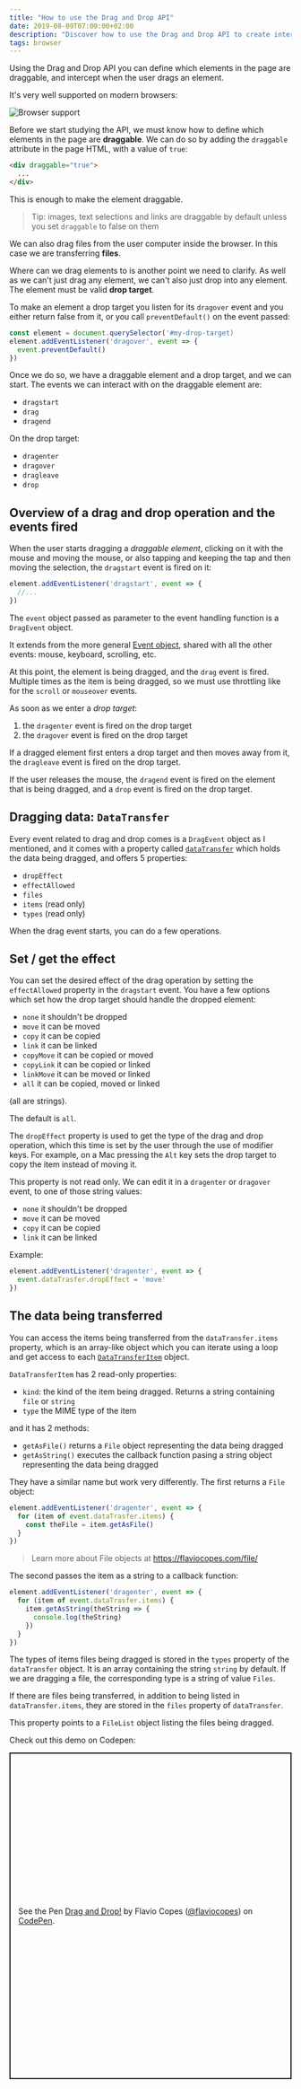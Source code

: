```yaml
---
title: "How to use the Drag and Drop API"
date: 2019-08-09T07:00:00+02:00
description: "Discover how to use the Drag and Drop API to create interactive experiences for your users"
tags: browser
---
```


Using the Drag and Drop API you can define which elements in the page are draggable, and intercept when the user drags an element.

It's very well supported on modern browsers:

![Browser support](browser-support.png)

Before we start studying the API, we must know how to define which elements in the page are **draggable**. We can do so by adding the `draggable` attribute in the page HTML, with a value of `true`:

```html
<div draggable="true">
  ...
</div>
```

This is enough to make the element draggable.

> Tip: images, text selections and links are draggable by default unless you set `draggable` to false on them

We can also drag files from the user computer inside the browser. In this case we are transferring **files**.

Where can we drag elements to is another point we need to clarify. As well as we can't just drag any element, we can't also just drop into any element. The element must be valid **drop target**.

To make an element a drop target you listen for its `dragover` event and you either return false from it, or you call `preventDefault()` on the event passed:

```js
const element = document.querySelector('#my-drop-target)
element.addEventListener('dragover', event => {
  event.preventDefault()
})
```

Once we do so, we have a draggable element and a drop target, and we can start. The events we can interact with  on the draggable element are:

- `dragstart`
- `drag`
- `dragend`

On the drop target:

- `dragenter`
- `dragover`
- `dragleave`
- `drop`


## Overview of a drag and drop operation and the events fired

When the user starts dragging a *draggable element*, clicking on it with the mouse and moving the mouse, or also tapping and keeping the tap and then moving the selection, the `dragstart` event is fired on it:

```js
element.addEventListener('dragstart', event => {
  //...
})
```

The `event` object passed as parameter to the event handling function is a `DragEvent` object.

It extends from the more general [Event object](https://developer.mozilla.org/en-US/docs/Web/API/Event), shared with all the other events: mouse, keyboard, scrolling, etc.

At this point, the element is being dragged, and the `drag` event is fired. Multiple times as the item is being dragged, so we must use throttling like for the `scroll` or `mouseover` events.

As soon as we enter a *drop target*:

1. the `dragenter` event is fired on the drop target
2. the `dragover` event is fired on the drop target

If a dragged element first enters a drop target and then moves away from it, the `dragleave` event is fired on the drop target.

If the user releases the mouse, the `dragend` event is fired on the element that is being dragged, and a `drop` event is fired on the drop target.

## Dragging data: `DataTransfer`

Every event related to drag and drop comes is a `DragEvent` object as I mentioned, and it comes with a property called [`dataTransfer`](https://developer.mozilla.org/en-US/docs/Web/API/DataTransfer) which holds the data being dragged, and offers 5 properties:

- `dropEffect`
- `effectAllowed`
- `files`
- `items` (read only)
- `types` (read only)

When the drag event starts, you can do a few operations.

## Set / get the effect

You can set the desired effect of the drag operation by setting the `effectAllowed` property in the `dragstart` event. You have a few options which set how the drop target should handle the dropped element:

- `none` it shouldn't be dropped
- `move` it can be moved
- `copy` it can be copied
- `link` it can be linked
- `copyMove` it can be copied or moved
- `copyLink` it can be copied or linked
- `linkMove` it can be moved or linked
- `all` it can be copied, moved or linked

(all are strings).

The default is `all`.

The `dropEffect` property is used to get the type of the drag and drop operation, which this time is set by the user through the use of modifier keys. For example, on a Mac pressing the `Alt` key sets the drop target to copy the item instead of moving it.

This property is not read only. We can edit it in a `dragenter` or `dragover` event, to one of those string values:

- `none` it shouldn't be dropped
- `move` it can be moved
- `copy` it can be copied
- `link` it can be linked

Example:

```js
element.addEventListener('dragenter', event => {
  event.dataTrasfer.dropEffect = 'move'
})
```

## The data being transferred

You can access the items being transferred from the `dataTransfer.items` property, which is an array-like object which you can iterate using a loop and get access to each [`DataTransferItem`](https://developer.mozilla.org/en-US/docs/Web/API/DataTransferItem) object.

`DataTransferItem` has 2 read-only properties:

- `kind`: the kind of the item being dragged. Returns a string containing `file` or `string`
- `type` the MIME type of the item

and it has 2 methods:

- `getAsFile()` returns a `File` object representing the data being dragged
- `getAsString()` executes the callback function pasing a string object representing the data being dragged

They have a similar name but work very differently. The first returns a `File` object:

```js
element.addEventListener('dragenter', event => {
  for (item of event.dataTrasfer.items) {
    const theFile = item.getAsFile()
  }
})
```

> Learn more about File objects at <https://flaviocopes.com/file/>

The second passes the item as a string to a callback function:

```js
element.addEventListener('dragenter', event => {
  for (item of event.dataTrasfer.items) {
    item.getAsString(theString => {
      console.log(theString)
    })
  }
})
```

The types of items files being dragged is stored in the `types` property of the `dataTransfer` object. It is an array containing the string `string` by default. If we are dragging a file, the corresponding type is a string of value `Files`.

If there are files being transferred, in addition to being listed in `dataTransfer.items`, they are stored in the `files` property of `dataTransfer`.

This property points to a `FileList` object listing the files being dragged.

Check out this demo on Codepen:

<p class="codepen" data-height="582" data-theme-id="0" data-default-tab="result" data-user="flaviocopes" data-slug-hash="JqXZoB" style="height: 582px; box-sizing: border-box; display: flex; align-items: center; justify-content: center; border: 2px solid; margin: 1em 0; padding: 1em;" data-pen-title="Drag and Drop!">
  <span>See the Pen <a href="https://codepen.io/flaviocopes/pen/JqXZoB/">
  Drag and Drop!</a> by Flavio Copes (<a href="https://codepen.io/flaviocopes">@flaviocopes</a>)
  on <a href="https://codepen.io">CodePen</a>.</span>
</p>
<script async src="https://static.codepen.io/assets/embed/ei.js"></script>
